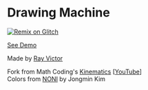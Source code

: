 Drawing Machine
=========================
[![Remix on Glitch](https://cdn.glitch.com/2703baf2-b643-4da7-ab91-7ee2a2d00b5b%2Fremix-button.svg)](https://glitch.com/edit/#!/remix/drawing-machine)

[See Demo](https://rawgit.com/ray7551/drawingMachine/master/dist/index.html)

Made by [Ray Victor](https://twitter.com/Ray7551)

Fork from Math Coding's [Kinematics](https://github.com/bit101/CodingMath/tree/master/episode43)  [[YouTube](https://www.youtube.com/playlist?list=PL7wAPgl1JVvXZDYBPGfjvgeUQHJFWLPit)]  
Colors from [NONI](https://noni.cmiscm.com/) by Jongmin Kim